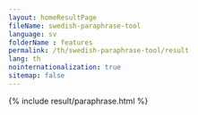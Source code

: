 ```yaml
---
layout: homeResultPage
fileName: swedish-paraphrase-tool
language: sv    
folderName : features
permalink: /th/swedish-paraphrase-tool/result
lang: th
nointernationalization: true
sitemap: false
---
```

{% include result/paraphrase.html %}

<script src="/js/result/paraprashing.js" data-foldername="{{page.folderName}}" data-lang="{{page.lang}}"></script>